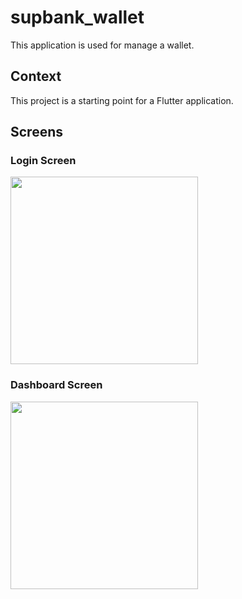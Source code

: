 # supbank_wallet

This application is used for manage a wallet.

## Context

This project is a starting point for a Flutter application.


## Screens


### Login Screen

<img src="https://github.com/Nelsray/supbank_wallet/blob/master/images/login_screen.jpg" width="300">


### Dashboard Screen

<img src="https://github.com/Nelsray/supbank_wallet/blob/master/images/home_screen.jpg" width="300">
